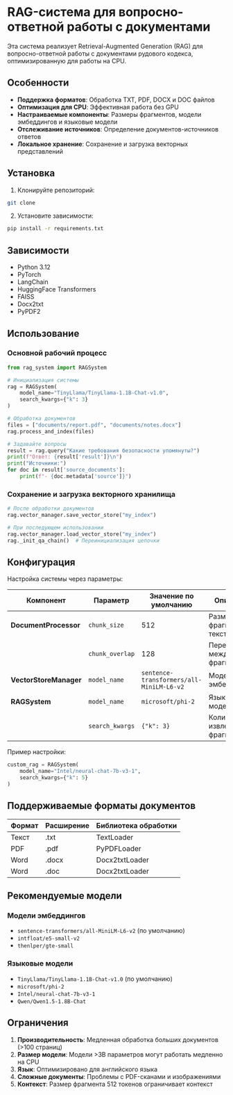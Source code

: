 # RAG-система для вопросно-ответной работы с документами


Эта система реализует Retrieval-Augmented Generation (RAG) для вопросно-ответной работы с документами рудового кодекса, оптимизированную для работы на CPU.

## Особенности

- **Поддержка форматов**: Обработка TXT, PDF, DOCX и DOC файлов
- **Оптимизация для CPU**: Эффективная работа без GPU
- **Настраиваемые компоненты**: Размеры фрагментов, модели эмбеддингов и языковые модели
- **Отслеживание источников**: Определение документов-источников ответов
- **Локальное хранение**: Сохранение и загрузка векторных представлений

## Установка

1. Клонируйте репозиторий:
```bash
git clone 

```

2. Установите зависимости:
```bash
pip install -r requirements.txt
```

## Зависимости

- Python 3.12
- PyTorch
- LangChain
- HuggingFace Transformers
- FAISS
- Docx2txt
- PyPDF2

## Использование

### Основной рабочий процесс

```python
from rag_system import RAGSystem

# Инициализация системы
rag = RAGSystem(
    model_name="TinyLlama/TinyLlama-1.1B-Chat-v1.0",
    search_kwargs={"k": 3}
)

# Обработка документов
files = ["documents/report.pdf", "documents/notes.docx"]
rag.process_and_index(files)

# Задавайте вопросы
result = rag.query("Какие требования безопасности упомянуты?")
print(f"Ответ: {result['result']}\n")
print("Источники:")
for doc in result['source_documents']:
    print(f"- {doc.metadata['source']}")
```

### Сохранение и загрузка векторного хранилища

```python
# После обработки документов
rag.vector_manager.save_vector_store("my_index")

# При последующем использовании
rag.vector_manager.load_vector_store("my_index")
rag._init_qa_chain()  # Переинициализация цепочки
```

## Конфигурация

Настройка системы через параметры:

| Компонент          | Параметр              | Значение по умолчанию                  | Описание |
|--------------------|------------------------|----------------------------------------|-------------|
| **DocumentProcessor** | `chunk_size`         | 512                                  | Размер фрагментов текста |
|                    | `chunk_overlap`      | 128                                  | Перекрытие между фрагментами |
| **VectorStoreManager** | `model_name`         | `sentence-transformers/all-MiniLM-L6-v2` | Модель эмбеддингов |
| **RAGSystem**      | `model_name`          | `microsoft/phi-2`                     | Языковая модель |
|                    | `search_kwargs`       | `{"k": 3}`                          | Количество извлекаемых фрагментов |

Пример настройки:
```python
custom_rag = RAGSystem(
    model_name="Intel/neural-chat-7b-v3-1",
    search_kwargs={"k": 5}
)
```

## Поддерживаемые форматы документов

| Формат | Расширение | Библиотека обработки |
|--------|-----------|---------------------|
| Текст  | .txt      | TextLoader          |
| PDF    | .pdf      | PyPDFLoader         |
| Word   | .docx     | Docx2txtLoader      |
| Word   | .doc      | Docx2txtLoader      |

## Рекомендуемые модели

### Модели эмбеддингов
- `sentence-transformers/all-MiniLM-L6-v2` (по умолчанию)
- `intfloat/e5-small-v2`
- `thenlper/gte-small`

### Языковые модели
- `TinyLlama/TinyLlama-1.1B-Chat-v1.0` (по умолчанию)
- `microsoft/phi-2`
- `Intel/neural-chat-7b-v3-1`
- `Qwen/Qwen1.5-1.8B-Chat`

## Ограничения

1. **Производительность**: Медленная обработка больших документов (>100 страниц)
2. **Размер модели**: Модели >3B параметров могут работать медленно на CPU
3. **Язык**: Оптимизировано для английского языка
4. **Сложные документы**: Проблемы с PDF-сканами и изображениями
5. **Контекст**: Размер фрагмента 512 токенов ограничивает контекст

